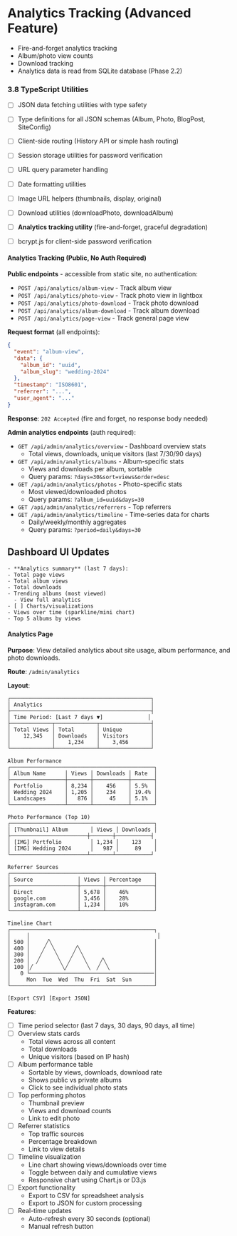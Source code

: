 # Analytics Tracking (Advanced Feature)

- Fire-and-forget analytics tracking
- Album/photo view counts
- Download tracking
- Analytics data is read from SQLite database (Phase 2.2)


### 3.8 TypeScript Utilities
- [ ] JSON data fetching utilities with type safety
- [ ] Type definitions for all JSON schemas (Album, Photo, BlogPost, SiteConfig)
- [ ] Client-side routing (History API or simple hash routing)
- [ ] Session storage utilities for password verification
- [ ] URL query parameter handling
- [ ] Date formatting utilities
- [ ] Image URL helpers (thumbnails, display, original)
- [ ] Download utilities (downloadPhoto, downloadAlbum)
- [ ] **Analytics tracking utility** (fire-and-forget, graceful degradation)
- [ ] bcrypt.js for client-side password verification


#### Analytics Tracking (Public, No Auth Required)
**Public endpoints** - accessible from static site, no authentication:
- `POST /api/analytics/album-view` - Track album view
- `POST /api/analytics/photo-view` - Track photo view in lightbox
- `POST /api/analytics/photo-download` - Track photo download
- `POST /api/analytics/album-download` - Track album download
- `POST /api/analytics/page-view` - Track general page view



**Request format** (all endpoints):
```json
{
  "event": "album-view",
  "data": {
    "album_id": "uuid",
    "album_slug": "wedding-2024"
  },
  "timestamp": "ISO8601",
  "referrer": "...",
  "user_agent": "..."
}
```

**Response**: `202 Accepted` (fire and forget, no response body needed)




**Admin analytics endpoints** (auth required):
- `GET /api/admin/analytics/overview` - Dashboard overview stats
  - Total views, downloads, unique visitors (last 7/30/90 days)
- `GET /api/admin/analytics/albums` - Album-specific stats
  - Views and downloads per album, sortable
  - Query params: `?days=30&sort=views&order=desc`
- `GET /api/admin/analytics/photos` - Photo-specific stats
  - Most viewed/downloaded photos
  - Query params: `?album_id=uuid&days=30`
- `GET /api/admin/analytics/referrers` - Top referrers
- `GET /api/admin/analytics/timeline` - Time-series data for charts
  - Daily/weekly/monthly aggregates
  - Query params: `?period=daily&days=30`



## Dashboard UI Updates
    - **Analytics summary** (last 7 days):
    - Total page views
    - Total album views
    - Total downloads
    - Trending albums (most viewed)
      - View full analytics
    - [ ] Charts/visualizations
    - Views over time (sparkline/mini chart)
    - Top 5 albums by views



#### Analytics Page

**Purpose**: View detailed analytics about site usage, album performance, and photo downloads.

**Route**: `/admin/analytics`

**Layout**:
```
┌────────────────────────────────────────────┐
│ Analytics                                  │
├────────────────────────────────────────────┤
│ Time Period: [Last 7 days ▼]              │
├─────────────┬─────────────┬────────────────┤
│ Total Views │ Total       │ Unique         │
│    12,345   │ Downloads   │ Visitors       │
│             │    1,234    │    3,456       │
└─────────────┴─────────────┴────────────────┘

Album Performance
┌─────────────────────────────────────────────┐
│ Album Name      │ Views │ Downloads │ Rate  │
├─────────────────┼───────┼───────────┼───────┤
│ Portfolio       │ 8,234 │    456    │ 5.5%  │
│ Wedding 2024    │ 1,205 │    234    │ 19.4% │
│ Landscapes      │   876 │     45    │ 5.1%  │
└─────────────────┴───────┴───────────┴───────┘

Photo Performance (Top 10)
┌─────────────────────────────────────────────┐
│ [Thumbnail] Album       │ Views │ Downloads │
├────────────────────────┼───────┼───────────┤
│ [IMG] Portfolio         │ 1,234 │    123    │
│ [IMG] Wedding 2024      │   987 │     89    │
└────────────────────────┴───────┴───────────┘

Referrer Sources
┌─────────────────────────────────────────────┐
│ Source              │ Views │ Percentage    │
├─────────────────────┼───────┼───────────────┤
│ Direct              │ 5,678 │    46%        │
│ google.com          │ 3,456 │    28%        │
│ instagram.com       │ 1,234 │    10%        │
└─────────────────────┴───────┴───────────────┘

Timeline Chart
┌─────────────────────────────────────────────┐
│     │                                        │
│ 500 │     ╱╲                                │
│ 400 │    ╱  ╲      ╱╲                       │
│ 300 │   ╱    ╲    ╱  ╲                      │
│ 200 │  ╱      ╲  ╱    ╲    ╱╲               │
│ 100 │╱         ╲╱      ╲  ╱  ╲              │
│   0 └───────────────────────────────────────│
│     Mon  Tue  Wed  Thu  Fri  Sat  Sun       │
└─────────────────────────────────────────────┘

[Export CSV] [Export JSON]
```

**Features**:
- [ ] Time period selector (last 7 days, 30 days, 90 days, all time)
- [ ] Overview stats cards
  - Total views across all content
  - Total downloads
  - Unique visitors (based on IP hash)
- [ ] Album performance table
  - Sortable by views, downloads, download rate
  - Shows public vs private albums
  - Click to see individual photo stats
- [ ] Top performing photos
  - Thumbnail preview
  - Views and download counts
  - Link to edit photo
- [ ] Referrer statistics
  - Top traffic sources
  - Percentage breakdown
  - Link to view details
- [ ] Timeline visualization
  - Line chart showing views/downloads over time
  - Toggle between daily and cumulative views
  - Responsive chart using Chart.js or D3.js
- [ ] Export functionality
  - Export to CSV for spreadsheet analysis
  - Export to JSON for custom processing
- [ ] Real-time updates
  - Auto-refresh every 30 seconds (optional)
  - Manual refresh button
